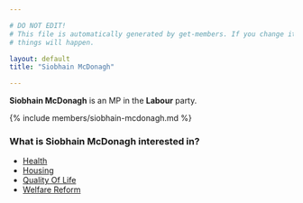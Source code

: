 ```yaml
---

# DO NOT EDIT!
# This file is automatically generated by get-members. If you change it, bad
# things will happen.

layout: default
title: "Siobhain McDonagh"

---
```


**Siobhain McDonagh** is an MP in the **Labour** party.

{% include members/siobhain-mcdonagh.md %}

### What is Siobhain McDonagh interested in?


* [Health](/interests/health.html)
* [Housing](/interests/housing.html)
* [Quality Of Life](/interests/quality-of-life.html)
* [Welfare Reform](/interests/welfare-reform.html)
